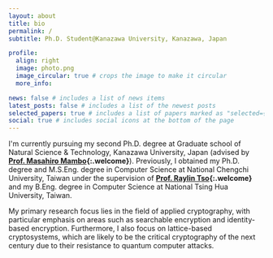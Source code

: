 ```yaml
---
layout: about
title: bio
permalink: /
subtitle: Ph.D. Student@Kanazawa University, Kanazawa, Japan

profile:
  align: right
  image: photo.png
  image_circular: true # crops the image to make it circular
  more_info: 

news: false # includes a list of news items
latest_posts: false # includes a list of the newest posts
selected_papers: true # includes a list of papers marked as "selected={true}"
social: true # includes social icons at the bottom of the page
---
```


I'm currently pursuing my second Ph.D. degree at Graduate school of Natural Science & Technology, Kanazawa University, Japan (advised by **[Prof. Masahiro Mambo](https://iseclab.ec.t.kanazawa-u.ac.jp/en/mambo/index.html){:.welcome}**). Previously, I obtained my Ph.D. degree and M.S.Eng. degree in Computer Science at National Chengchi University, Taiwan under the supervision of **[Prof. Raylin Tso](https://www.cs.nccu.edu.tw/islab/advisor.html){:.welcome}** and my B.Eng. degree in Computer Science at National Tsing Hua University, Taiwan.

My primary research focus lies in the field of applied cryptography, with particular emphasis on areas such as searchable encryption and identity-based encryption. Furthermore, I also focus on lattice-based cryptosystems, which are likely to be the critical cryptography of the next century due to their resistance to quantum computer attacks.